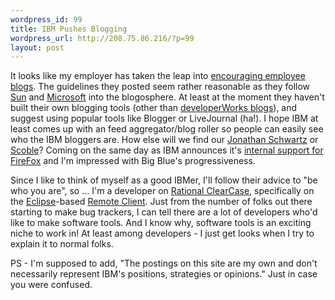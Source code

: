 ```yaml
--- 
wordpress_id: 99
title: IBM Pushes Blogging
wordpress_url: http://208.75.86.216/?p=99
layout: post
---
```

It looks like my employer has taken the leap into <a href="http://www-128.ibm.com/developerworks/blogs/dw_blog_comments.jspa?blog=351&entry=81328">encouraging employee blogs</a>. The guidelines they posted seem rather reasonable as they follow <a href="http://blogs.sun.com">Sun</a> and <a href="http://blogs.msdn.com/">Microsoft</a> into the blogosphere. At least at the moment they haven't built their own blogging tools (other than <a href="http://www-128.ibm.com/developerworks/blogs/">developerWorks blogs</a>), and suggest using popular tools like Blogger or LiveJournal (ha!). I hope IBM at least comes up with an feed aggregator/blog roller so people can easily see who the IBM bloggers are. How else will we find our <a href="http://blogs.sun.com/jonathan">Jonathan Schwartz</a> or <a href="http://scoble.weblogs.com/">Scoble</a>? Coming on the same day as IBM announces it's <a href="http://www.informationweek.com/story/showArticle.jhtml?articleID=163101894">internal support for FireFox</a> and I'm impressed with Big Blue's progressiveness.

Since I like to think of myself as a good IBMer, I'll follow their advice to "be who you are", so ... I'm a developer on <a href="http://www-306.ibm.com/software/awdtools/clearcase/">Rational ClearCase</a>, specifically on the <a href="http://eclipse.org">Eclipse</a>-based <a href="http://www3.software.ibm.com/ibmdl/pub/software/rationalsdp/clearcase/ccrc/614/update/support/">Remote Client</a>. Just from the number of folks out there starting to make bug trackers, I can tell there are a lot of developers who'd like to make software tools. And I know why, software tools is an exciting niche to work in! At least among developers - I just get looks when I try to explain it to normal folks.

PS - I'm supposed to add, "The postings on this site are my own and don't necessarily represent IBM's positions, strategies or opinions." Just in case you were confused.
